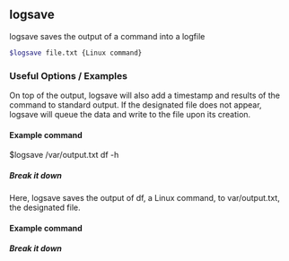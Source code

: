 ---
---

logsave
-------

logsave saves the output of a command into a logfile

~~~ bash
$logsave file.txt {Linux command}
~~~

<!--more-->

### Useful Options / Examples
On top of the output, logsave will also add a timestamp and results of the command to standard output.  If the designated file does not appear, logsave will queue the data and write to the file upon its creation. 
#### Example command
$logsave /var/output.txt df -h 
##### Break it down
Here, logsave saves the output of df, a Linux command, to var/output.txt, the designated file. 
#### Example command

##### Break it down